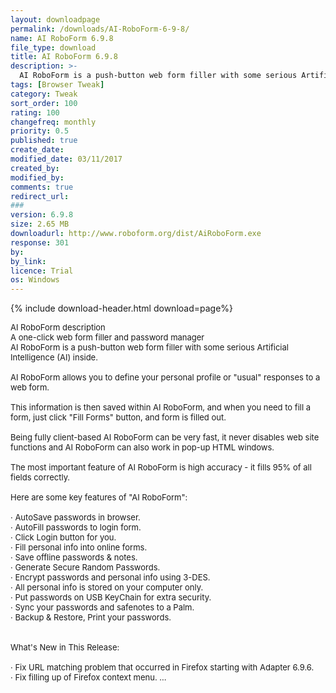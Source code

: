 ```yaml
---
layout: downloadpage
permalink: /downloads/AI-RoboForm-6-9-8/
name: AI RoboForm 6.9.8
file_type: download
title: AI RoboForm 6.9.8
description: >-
  AI RoboForm is a push-button web form filler with some serious Artificial Intelligence (AI) inside. AI RoboForm allows you to define your personal profile or "usual" responses to a web form.
tags: [Browser Tweak]
category: Tweak
sort_order: 100
rating: 100
changefreq: monthly
priority: 0.5
published: true
create_date:
modified_date: 03/11/2017
created_by:
modified_by:
comments: true
redirect_url:
###
version: 6.9.8
size: 2.65 MB
downloadurl: http://www.roboform.org/dist/AiRoboForm.exe
response: 301
by:
by_link:
licence: Trial
os: Windows
---
```


{% include download-header.html download=page%}

<p style="fix-download-text !important">
<p><font size="2">AI RoboForm description <br />
A one-click web form filler and password manager <br />
AI RoboForm is a push-button web form filler with some serious Artificial Intelligence (AI) inside. <br />
<br />
AI RoboForm allows you to define your personal profile or "usual" responses to a web form. <br />
<br />
This information is then saved within AI RoboForm, and when you need to fill a form, just click "Fill Forms" button, and form is filled out. <br />
<br />
Being fully client-based AI RoboForm can be very fast, it never disables web site functions and AI RoboForm can also work in pop-up HTML windows. <br />
<br />
The most important feature of AI RoboForm is high accuracy - it fills 95% of all fields correctly. <br />
<br />
Here are some key features of "AI RoboForm": <br />
<br />
· AutoSave passwords in browser. <br />
· AutoFill passwords to login form. <br />
· Click Login button for you. <br />
· Fill personal info into online forms. <br />
· Save offline passwords &amp; notes. <br />
· Generate Secure Random Passwords. <br />
· Encrypt passwords and personal info using 3-DES. <br />
· All personal info is stored on your computer only. <br />
· Put passwords on USB KeyChain for extra security. <br />
· Sync your passwords and safenotes to a Palm. <br />
· Backup &amp; Restore, Print your passwords. <br />
<br />
<br />
What's New in This Release: <br />
<br />
· Fix URL matching problem that occurred in Firefox starting with Adapter 6.9.6. <br />
· Fix filling up of Firefox context menu. ...</font></p></p>
